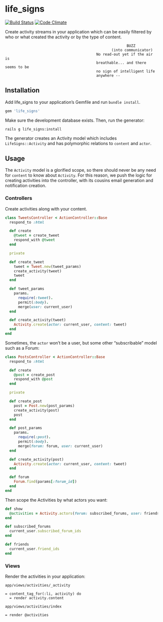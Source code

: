 # life_signs

[![Build Status](https://travis-ci.org/calebthompson/life\_signs.png?branch=master)](https://travis-ci.org/calebthompson/life\_signs)
[![Code Climate](https://codeclimate.com/github/calebthompson/life\_signs.png)](https://codeclimate.com/github/calebthompson/life\_signs)

Create activity streams in your application which can be easily filtered by
who or what created the activity or by the type of content.

                                                            BUZZ
                                                     (into communicator)
                                              No read-out yet if the air is
                                              breathable... and there seems to be
                                              no sign of intelligent life
                                              anywhere --

## Installation

Add life\_signs to your application&rsquo;s Gemfile and run `bundle install`.

```ruby
gem 'life_signs'
```

Make sure the development database exists. Then, run the generator:

```
rails g life_signs:install
```

The generator creates an Activity model which includes `LifeSigns::Activity` and
has polymorphic relations to `content` and `actor`.

## Usage

The `Activity` model is a glorified scope, so there should never be any need for
`content` to know about `Activity`. For this reason, we push the logic for
creating activities into the controller, with its cousins email generation and
notification creation.

### Controllers

Create activities along with your content.

```ruby
class TweetsController < ActionController::Base
  respond_to :html

  def create
    @tweet = create_tweet
    respond_with @tweet
  end

  private

  def create_tweet
    tweet = Tweet.new(tweet_params)
    create_activity(tweet)
    tweet
  end

  def tweet_params
    params.
      require(:tweet).
      permit(:body).
      merge(user: current_user)
  end

  def create_activity(tweet)
    Activity.create(actor: current_user, content: tweet)
  end
end
```

Sometimes, the `actor` won&rsquo;t be a user, but some other
&ldquo;subscribable&rdquo; model such as a Forum:

```ruby
class PostsController < ActionController::Base
  respond_to :html

  def create
    @post = create_post
    respond_with @post
  end

  private

  def create_post
    post = Post.new(post_params)
    create_activity(post)
    post
  end

  def post_params
    params.
      require(:post).
      permit(:body).
      merge(forum: forum, user: current_user)
  end

  def create_activity(post)
    Activity.create(actor: current_user, content: tweet)
  end

  def forum
    Forum.find(params[:forum_id])
  end
end
```

Then scope the Activities by what actors you want:

```ruby
def show
  @activities = Activity.actors(forum: subscribed_forums, user: friends)
end

def subscribed_forums
  current_user.subscribed_forum_ids
end

def friends
  current_user.friend_ids
end
```

### Views

Render the activities in your application:

`app/views/activities/_activity`
```haml
= content_tag_for(:li, activity) do
  = render activity.content
```

`app/views/activities/index`
```haml
= render @activities
```
